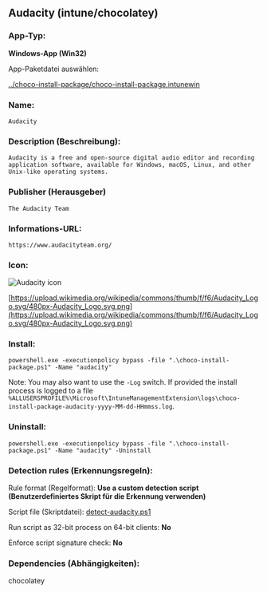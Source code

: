 ## Audacity (intune/chocolatey)

### App-Typ:

__Windows-App (Win32)__

App-Paketdatei auswählen:

[../choco-install-package/choco-install-package.intunewin](../choco-install-package/choco-install-package.intunewin?raw=true)


### Name:

```
Audacity
```

### Description (Beschreibung):

```
Audacity is a free and open-source digital audio editor and recording application software, available for Windows, macOS, Linux, and other Unix-like operating systems.
```

### Publisher (Herausgeber)

```
The Audacity Team
```


### Informations-URL:

```
https://www.audacityteam.org/
```

### Icon:

![Audacity icon](https://upload.wikimedia.org/wikipedia/commons/thumb/f/f6/Audacity_Logo.svg/120px-Audacity_Logo.svg.png)

[https://upload.wikimedia.org/wikipedia/commons/thumb/f/f6/Audacity_Logo.svg/480px-Audacity_Logo.svg.png](https://upload.wikimedia.org/wikipedia/commons/thumb/f/f6/Audacity_Logo.svg/480px-Audacity_Logo.svg.png)

### Install:

```
powershell.exe -executionpolicy bypass -file ".\choco-install-package.ps1" -Name "audacity"
```

Note: You may also want to use the `-Log` switch. If provided the install process is logged to a file `%ALLUSERSPROFILE%\Microsoft\IntuneManagementExtension\logs\choco-install-package-audacity-yyyy-MM-dd-HHmmss.log`.


### Uninstall:

```
powershell.exe -executionpolicy bypass -file ".\choco-install-package.ps1" -Name "audacity" -Uninstall
```


### Detection rules (Erkennungsregeln):

Rule format (Regelformat): __Use a custom detection script (Benutzerdefiniertes Skript für die Erkennung verwenden)__

Script file (Skriptdatei): [detect-audacity.ps1](./detect-audacity.ps1?raw=true)

Run script as 32-bit process on 64-bit clients: __No__

Enforce script signature check: __No__

### Dependencies (Abhängigkeiten):

chocolatey

